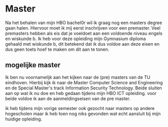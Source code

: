 # Master

Na het behalen van mijn HBO bachel0r wil ik graag nog een masters degree gaan halen. Hiervoor moet ik mij eerst inschrijven voor een premaster. Veel premasters hebben als eis dat je voeldoet aan een voldoende niveau engels en wiskunde b. Ik heb voor deze opleiding mijn Gymnasium diploma gehaald met wiskunde b, dit betekend dat ik dus voldoe aan deze eisen en dus geen toets hoef te maken om dit aan te tonen.

## mogelijke master

Ik ben nu voornamelijk aan het kijken naar de (pre) masters van de TU eindhoven. Hierbij kijk ik naar de Master Computer Science and Engineering en de Special Master's track Information Security Technology. Beide sluiten aan op wat ik nu doe en heb gedaan tijdens mijn HBO ICT opleiding. voor beide voldoe ik aan de aanmeldingseisen van de pre master.

ik heb tijdens mijn vorige semester ook gezocht naar masters op andere hogescholen maar ik heb toen nog niks gevonden wat echt aansluit bij mijn huidige opleiding.
